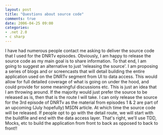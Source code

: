 ```yaml
---
layout: post
title: "Questions about source code"
comments: true
date: 2006-04-25 09:00
categories:
- .net 2.0
- c sharp
---
```

I have had numerous people contact me asking to deliver the source code that I used for the DNRTv episodes. Obviously, I am happy to release the source code as my main goal is to share information. To that end, I am going to suggest an alternative to just 'releasing the source'. I am proposing a series of blogs and or screencasts that will detail building the entire application used on the DNRTv segment from UI to data access. This would allow for full detailed coverage of what is going on under the hood, and could provide for some meaningful discussions etc. This is just an idea that I am throwing around. If the majority would just prefer the source to be released as is, then that is the route I will take. I can only release the source for the 3rd episode of DNRTv as the material from episodes 1 & 2 are part of an upcoming (July hopefully) MSDN article. At which time the source code will be released. If people opt to go with the detail route, we will start with the buildfile and end with the data access layer. That's right, we'll use TDD, Mocks, etc to build the application from front to back as opposed to back to front!!




